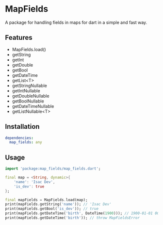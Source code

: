 
# MapFields

A package for handling fields in maps for dart in a simple and fast way.

## Features

- MapFields.load()
- getString
- getInt
- getDouble
- getBool
- getDateTime
- getList\<T>
- getStringNullable
- getIntNullable
- getDoubleNullable
- getBoolNullable
- getDateTimeNullable
- getListNullable\<T>

## Installation

```yml
dependencies:
  map_fields: any
```

## Usage

```dart
import 'package:map_fields/map_fields.dart';

final map = <String, dynamic>{
    'name': 'Isac Dev',
    'is_dev': true
};

final mapFields = MapFields.load(map);
print(mapFields.getString('name')); // 'Isac Dev'
print(mapFields.getBool('is_dev')); // true
print(mapFields.getDateTime('birth', DateTime(1900))); // 1900-01-01 00:00:00.000
print(mapFields.getDateTime('birth')); // throw MapFieldsError
```
